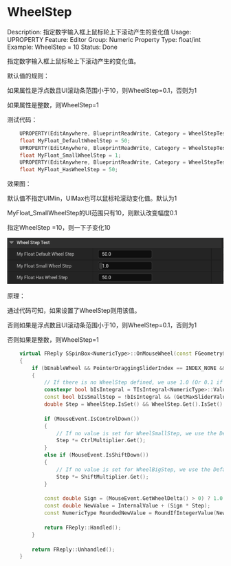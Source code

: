 # WheelStep

Description: 指定数字输入框上鼠标轮上下滚动产生的变化值
Usage: UPROPERTY
Feature: Editor
Group: Numeric Property
Type: float/int
Example: WheelStep = 10
Status: Done

指定数字输入框上鼠标轮上下滚动产生的变化值。

默认值的规则：

如果属性是浮点数且UI滚动条范围小于10，则WheelStep=0.1，否则为1

如果属性是整数，则WheelStep=1

测试代码：

```cpp
	UPROPERTY(EditAnywhere, BlueprintReadWrite, Category = WheelStepTest)
	float MyFloat_DefaultWheelStep = 50;
	UPROPERTY(EditAnywhere, BlueprintReadWrite, Category = WheelStepTest, meta = (UIMin = "0", UIMax = "10"))
	float MyFloat_SmallWheelStep = 1;
	UPROPERTY(EditAnywhere, BlueprintReadWrite, Category = WheelStepTest, meta = (WheelStep = 10))
	float MyFloat_HasWheelStep = 50;
```

效果图：

默认值不指定UIMin，UIMax也可以鼠标轮滚动变化值。默认为1

MyFloat_SmallWheelStep的UI范围只有10，则默认改变幅度0.1

指定WheelStep =10，则一下子变化10

![WheelStep2.gif](WheelStep/WheelStep2.gif)

原理：

通过代码可知，如果设置了WheelStep则用该值。

否则如果是浮点数且UI滚动条范围小于10，则WheelStep=0.1，否则为1

否则如果是整数，则WheelStep=1

```cpp
	virtual FReply SSpinBox<NumericType>::OnMouseWheel(const FGeometry& MyGeometry, const FPointerEvent& MouseEvent) override
	{
		if (bEnableWheel && PointerDraggingSliderIndex == INDEX_NONE && HasKeyboardFocus())
		{
			// If there is no WheelStep defined, we use 1.0 (Or 0.1 if slider range is <= 10)
			constexpr bool bIsIntegral = TIsIntegral<NumericType>::Value;
			const bool bIsSmallStep = !bIsIntegral && (GetMaxSliderValue() - GetMinSliderValue()) <= 10.0;
			double Step = WheelStep.IsSet() && WheelStep.Get().IsSet() ? WheelStep.Get().GetValue() : (bIsSmallStep ? 0.1 : 1.0);

			if (MouseEvent.IsControlDown())
			{
				// If no value is set for WheelSmallStep, we use the DefaultStep multiplied by the CtrlMultiplier
				Step *= CtrlMultiplier.Get();
			}
			else if (MouseEvent.IsShiftDown())
			{
				// If no value is set for WheelBigStep, we use the DefaultStep multiplied by the ShiftMultiplier
				Step *= ShiftMultiplier.Get();
			}

			const double Sign = (MouseEvent.GetWheelDelta() > 0) ? 1.0 : -1.0;
			const double NewValue = InternalValue + (Sign * Step);
			const NumericType RoundedNewValue = RoundIfIntegerValue(NewValue);

			return FReply::Handled();
		}

		return FReply::Unhandled();
	}
```